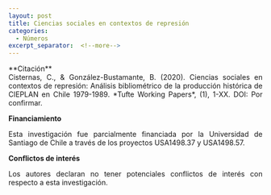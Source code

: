 ```yaml
---
layout: post
title: Ciencias sociales en contextos de represión
categories:
  - Números
excerpt_separator:  <!--more-->
---
```


<p align=" justify">**Citación**<br />
Cisternas, C., & González-Bustamante, B. (2020). Ciencias sociales en contextos de represión: Análisis bibliométrico de la producción histórica de CIEPLAN en Chile 1979-1989. *Tufte Working Papers*, (1), 1-XX. DOI: Por confirmar.</p>

**Financiamiento** <br />
<p align=" justify">Esta investigación fue parcialmente financiada por la Universidad de Santiago de Chile a través de los proyectos USA1498.37 y USA1498.57.</p>

**Conflictos de interés** <br />
<p align=" justify">Los autores declaran no tener potenciales conflictos de interés con respecto a esta investigación.</p>
